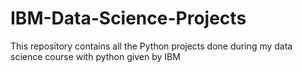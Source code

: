 # IBM-Data-Science-Projects
This repository contains all the Python projects done during my data science course with python given by IBM
